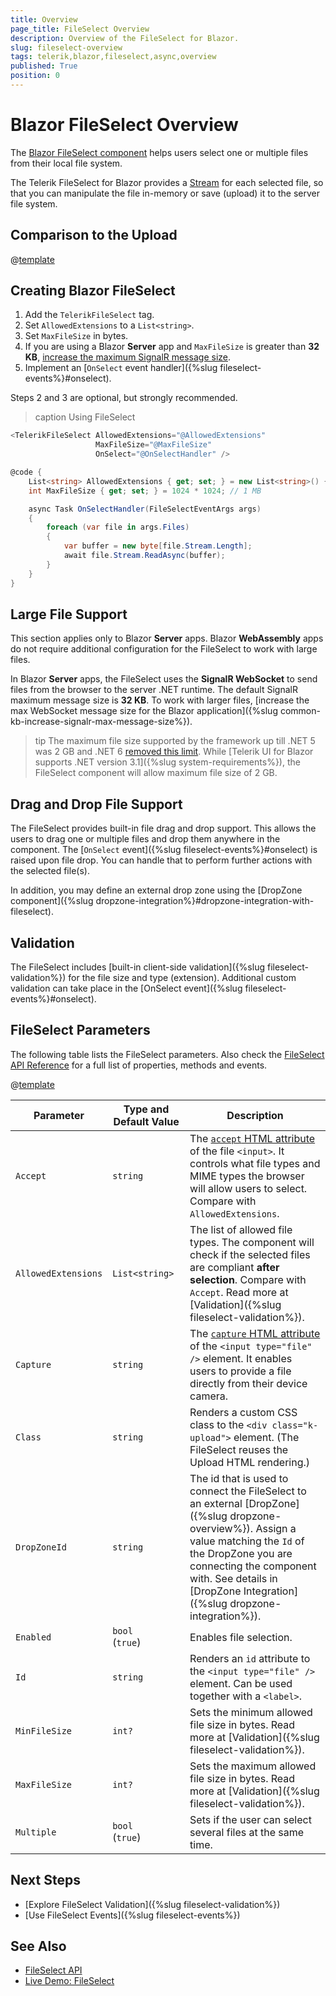 ```yaml
---
title: Overview
page_title: FileSelect Overview
description: Overview of the FileSelect for Blazor.
slug: fileselect-overview
tags: telerik,blazor,fileselect,async,overview
published: True
position: 0
---
```


# Blazor FileSelect Overview

The <a href = "https://www.telerik.com/blazor-ui/fileselect" target="_blank">Blazor FileSelect component</a> helps users select one or multiple files from their local file system.

The Telerik FileSelect for Blazor provides a [Stream](https://docs.microsoft.com/en-us/dotnet/api/system.io.stream?view=net-6.0) for each selected file, so that you can manipulate the file in-memory or save (upload) it to the server file system.

## Comparison to the Upload

@[template](/_contentTemplates/upload/notes.md#fileselect-upload-comparison)

## Creating Blazor FileSelect

1. Add the `TelerikFileSelect` tag.
1. Set `AllowedExtensions` to a `List<string>`.
1. Set `MaxFileSize` in bytes.
1. If you are using a Blazor **Server** app and `MaxFileSize` is greater than **32 KB**, [increase the maximum SignalR message size](#large-file-support).
1. Implement an [`OnSelect` event handler]({%slug fileselect-events%}#onselect).

Steps 2 and 3 are optional, but strongly recommended.

>caption Using FileSelect

````CS
<TelerikFileSelect AllowedExtensions="@AllowedExtensions"
                   MaxFileSize="@MaxFileSize"
                   OnSelect="@OnSelectHandler" />

@code {
    List<string> AllowedExtensions { get; set; } = new List<string>() { ".docx", ".pdf" };
    int MaxFileSize { get; set; } = 1024 * 1024; // 1 MB

    async Task OnSelectHandler(FileSelectEventArgs args)
    {
        foreach (var file in args.Files)
        {
            var buffer = new byte[file.Stream.Length];
            await file.Stream.ReadAsync(buffer);
        }
    }
}
````


## Large File Support

This section applies only to Blazor **Server** apps. Blazor **WebAssembly** apps do not require additional configuration for the FileSelect to work with large files.

In Blazor **Server** apps, the FileSelect uses the **SignalR WebSocket** to send files from the browser to the server .NET runtime. The default SignalR maximum message size is **32 KB**. To work with larger files, [increase the max WebSocket message size for the Blazor application]({%slug common-kb-increase-signalr-max-message-size%}).

>tip The maximum file size supported by the framework up till .NET 5 was 2 GB and .NET 6 [removed this limit](https://github.com/dotnet/aspnetcore/pull/33900). While [Telerik UI for Blazor supports .NET version 3.1]({%slug system-requirements%}), the FileSelect component will allow maximum file size of 2 GB.

## Drag and Drop File Support

The FileSelect provides built-in file drag and drop support. This allows the users to drag one or multiple files and drop them anywhere in the component. The [`OnSelect` event]({%slug fileselect-events%}#onselect) is raised upon file drop. You can handle that to perform further actions with the selected file(s).

In addition, you may define an external drop zone using the [DropZone component]({%slug dropzone-integration%}#dropzone-integration-with-fileselect).

## Validation

The FileSelect includes [built-in client-side validation]({%slug fileselect-validation%}) for the file size and type (extension). Additional custom validation can take place in the [OnSelect event]({%slug fileselect-events%}#onselect).


## FileSelect Parameters

The following table lists the FileSelect parameters. Also check the [FileSelect API Reference](/blazor-ui/api/Telerik.Blazor.Components.TelerikFileSelect) for a full list of properties, methods and events.

@[template](/_contentTemplates/common/parameters-table-styles.md#table-layout)

| Parameter | Type and Default&nbsp;Value | Description |
| --- | --- | --- |
| `Accept` | `string` | The [`accept` HTML attribute](https://developer.mozilla.org/en-US/docs/Web/HTML/Attributes/accept) of the file `<input>`. It controls what file types and MIME types the browser will allow users to select. Compare with `AllowedExtensions`. |
| `AllowedExtensions` | `List<string>` | The list of allowed file types. The component will check if the selected files are compliant **after selection**. Compare with `Accept`. Read more at [Validation]({%slug fileselect-validation%}). |
| `Capture` | `string` | The [`capture` HTML attribute](https://developer.mozilla.org/en-US/docs/Web/HTML/Attributes/capture) of the `<input type="file" />` element. It enables users to provide a file directly from their device camera. |
| `Class` | `string` | Renders a custom CSS class to the `<div class="k-upload">` element. (The FileSelect reuses the Upload HTML rendering.) |
| `DropZoneId` | `string` | The id that is used to connect the FileSelect to an external [DropZone]({%slug dropzone-overview%}). Assign a value matching the `Id` of the DropZone you are connecting the component with. See details in [DropZone Integration]({%slug dropzone-integration%}).
| `Enabled` | `bool`<br />(`true`) | Enables file selection. |
| `Id` | `string` | Renders an `id` attribute to the `<input type="file" />` element. Can be used together with a `<label>`. |
| `MinFileSize` | `int?` | Sets the minimum allowed file size in bytes. Read more at [Validation]({%slug fileselect-validation%}). |
| `MaxFileSize`| `int?` | Sets the maximum allowed file size in bytes. Read more at [Validation]({%slug fileselect-validation%}). |
| `Multiple` | `bool`<br />(`true`) | Sets if the user can select several files at the same time. |


## Next Steps

* [Explore FileSelect Validation]({%slug fileselect-validation%})
* [Use FileSelect Events]({%slug fileselect-events%})


## See Also

* [FileSelect API](/blazor-ui/api/Telerik.Blazor.Components.TelerikFileSelect)
* [Live Demo: FileSelect](https://demos.telerik.com/blazor-ui/fileselect/overview)
